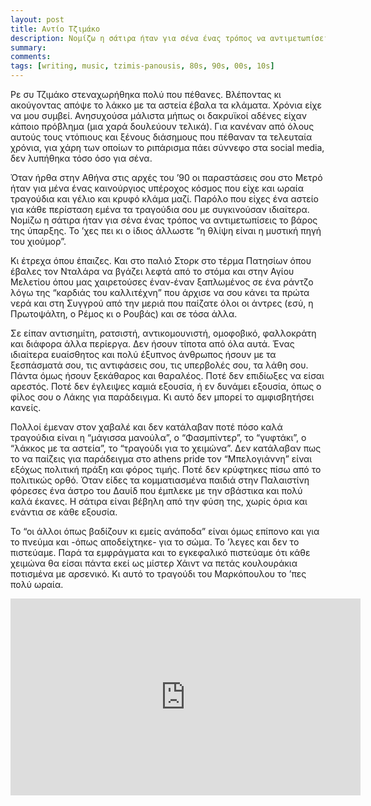 ```yaml
---
layout: post
title: Αντίο Τζιμάκο
description: Νομίζω η σάτιρα ήταν για σένα ένας τρόπος να αντιμετωπίσεις το βάρος της ύπαρξης. Το ’χες πει κι ο ίδιος άλλωστε “η θλίψη είναι η μυστική πηγή του χιούμορ”.
summary: 
comments: 
tags: [writing, music, tzimis-panousis, 80s, 90s, 00s, 10s]
---
```


Ρε συ Τζιμάκο στεναχωρήθηκα πολύ που πέθανες. Βλέποντας κι ακούγοντας απόψε το λάκκο με τα αστεία έβαλα τα κλάματα. Χρόνια είχε να μου συμβεί. Ανησυχούσα μάλιστα μήπως οι δακρυϊκοί αδένες είχαν κάποιο πρόβλημα (μια χαρά δουλεύουν τελικά). Για κανέναν από όλους αυτούς τους ντόπιους και ξένους διάσημους που πέθαναν τα τελευταία χρόνια, για χάρη των οποίων το ριπάρισμα πάει σύννεφο στα social media, δεν λυπήθηκα τόσο όσο για σένα.

Όταν ήρθα στην Αθήνα στις αρχές του ’90 οι παραστάσεις σου στο Μετρό ήταν για μένα ένας καινούργιος υπέροχος κόσμος που είχε και ωραία τραγούδια και γέλιο και κρυφό κλάμα μαζί. Παρόλο που είχες ένα αστείο για κάθε περίσταση εμένα τα τραγούδια σου με συγκινούσαν ιδιαίτερα. Νομίζω η σάτιρα ήταν για σένα ένας τρόπος να αντιμετωπίσεις το βάρος της ύπαρξης. Το ’χες πει κι ο ίδιος άλλωστε “η θλίψη είναι η μυστική πηγή του χιούμορ”.

Κι έτρεχα όπου έπαιζες. Και στο παλιό Στορκ στο τέρμα Πατησίων όπου έβαλες τον Νταλάρα να βγάζει λεφτά από το στόμα και στην Αγίου Μελετίου όπου μας χαιρετούσες έναν-έναν ξαπλωμένος σε ένα ράντζο λόγω της “καρδιάς του καλλιτέχνη” που άρχισε να σου κάνει τα πρώτα νερά και στη Συγγρού από την μεριά που παίζατε όλοι οι άντρες (εσύ, η Πρωτοψάλτη, ο Ρέμος κι ο Ρουβάς) και σε τόσα άλλα.

Σε είπαν αντισημίτη, ρατσιστή, αντικομουνιστή, ομοφοβικό, φαλλοκράτη και διάφορα άλλα περίεργα. Δεν ήσουν τίποτα από όλα αυτά. Ένας ιδιαίτερα ευαίσθητος και πολύ έξυπνος άνθρωπος ήσουν με τα ξεσπάσματά σου, τις αντιφάσεις σου, τις υπερβολές σου, τα λάθη σου. Πάντα όμως ήσουν ξεκάθαρος και θαραλέος. Ποτέ δεν επιδίωξες να είσαι αρεστός. Ποτέ δεν έγλειψες καμιά εξουσία, ή εν δυνάμει εξουσία, όπως ο φίλος σου ο Λάκης για παράδειγμα. Κι αυτό δεν μπορεί το αμφισβητήσει κανείς.

Πολλοί έμεναν στον χαβαλέ και δεν κατάλαβαν ποτέ πόσο καλά τραγούδια είναι η “μάγισσα μανούλα”, ο “Φασμπίντερ”, το “γυφτάκι”, ο “λάκκος με τα αστεία”, το “τραγούδι για το χειμώνα”. Δεν κατάλαβαν πως το να παίζεις για παράδειγμα στο athens pride τον “Μπελογιάννη” είναι εξόχως πολιτική πράξη και φόρος τιμής. Ποτέ δεν κρύφτηκες πίσω από το πολιτικώς ορθό. Όταν είδες τα κομματιασμένα παιδιά στην Παλαιστίνη φόρεσες ένα άστρο του Δαυίδ που έμπλεκε με την σβάστικα και πολύ καλά έκανες. Η σάτιρα είναι βέβηλη από την φύση της, χωρίς όρια και ενάντια σε κάθε εξουσία.

Το “οι άλλοι όπως βαδίζουν κι εμείς ανάποδα” είναι όμως επίπονο και για το πνεύμα και -όπως αποδείχτηκε- για το σώμα. Το ’λεγες και δεν το πιστεύαμε. Παρά τα εμφράγματα και το εγκεφαλικό πιστεύαμε ότι κάθε χειμώνα θα είσαι πάντα εκεί ως μίστερ Χάιντ να πετάς κουλουράκια ποτισμένα με αρσενικό. Κι αυτό το τραγούδι του Μαρκόπουλου το ’πες πολύ ωραία.

<div class="youtube-embed-container">
	<iframe width="560" height="315" src="https://www.youtube.com/embed/dT5xGxJqGok" title="YouTube video player" frameborder="0" allow="accelerometer; autoplay; clipboard-write; encrypted-media; gyroscope; picture-in-picture" allowfullscreen></iframe>
</div>
